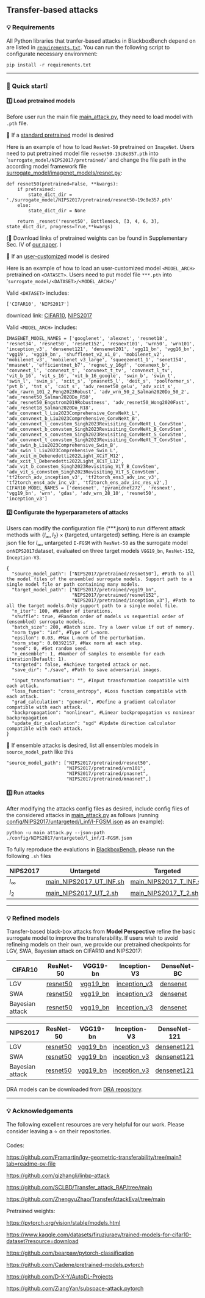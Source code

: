 ## Transfer-based attacks

### 💡 Requirements

All Python libraries that tranfer-based attacks in BlackboxBench depend on are listed in [`requirements.txt`](requirements.txt). You can run the following script to configurate necessary environment:

```
pip install -r requirements.txt
```

------

### 🤩 Quick start❕

#### 1️⃣ Load pretrained models

Before user run the main file [main_attack.py](main_attack.py), they need to load model with `.pth` file. 

📍 If a <u>standard pretrained</u> model is desired 

Here is an example of how to load `ResNet-50` pretrained on `ImageNet`. Users need to put pretrained model file `resnet50-19c8e357.pth` into '`surrogate_model/NIPS2017/pretrained/`' and change the file path in the according model framework file [surrogate_model/imagenet_models/resnet.py](surrogate_model/imagenet_models/resnet.py): 

```
def resnet50(pretrained=False, **kwargs):
    if pretrained:
        state_dict_dir = './surrogate_model/NIPS2017/pretrained/resnet50-19c8e357.pth'
    else:
        state_dict_dir = None

    return _resnet('resnet50', Bottleneck, [3, 4, 6, 3], state_dict_dir, progress=True,**kwargs)
```

(🔗 Download links of pretrained weights can be found in Supplementary Sec. IV of [our paper](https://arxiv.org/abs/2312.16979). )

📍 If an <u>user-customized</u> model is desired

Here is an example of how to load an user-customized model `<MODEL_ARCH>` pretrained on `<DATASET>`. Users need to put model file `***.pth` into '`surrogate_model/<DATASET>/<MODEL_ARCH>/`'

Valid `<DATASET>` includes: 

```
['CIFAR10', 'NIPS2017']
```

download link: [CIFAR10](https://cuhko365-my.sharepoint.com/:f:/g/personal/223040254_link_cuhk_edu_cn/ElvuCVZNpgdGqDnTO3ytwi8B1rStImGDLMBA6NEoyZXmaQ?e=9ycs15), [NIPS2017](https://cuhko365-my.sharepoint.com/:f:/g/personal/223040254_link_cuhk_edu_cn/Ev-k473JB3lGgSl8N93UiNcB8PqhX-2f-ucKk6KLY0POTA?e=CB0rnZ)



Valid `<MODEL_ARCH>` includes: 

```
IMAGENET_MODEL_NAMES = ['googlenet', 'alexnet', 'resnet18', 'resnet34', 'resnet50', 'resnet152', 'resnext101', 'wrn50', 'wrn101', 'inception_v3', 'densenet121', 'densenet201', 'vgg11_bn', 'vgg16_bn', 'vgg19', 'vgg19_bn', 'shufflenet_v2_x1_0', 'mobilenet_v2', 'mobilenet_v3', 'mobilenet_v3_large', 'squeezenet1_1', 'senet154', 'mnasnet', 'efficientnet_b7', 'regnet_y_16gf', 'convnext_b', 'convnext_l', 'convnext_t', 'convnext_t_tv', 'convnext_l_tv', 'vit_b_16', 'vit_s_16', 'vit_b_16_google', 'swin_b', 'swin_t', 'swin_l', 'swin_s', 'xcit_s', 'pnasnet5_l', 'deit_s', 'poolformer_s', 'pvt_b', 'tnt_s', 'cait_s', 'adv_resnet50_gelu', 'adv_xcit_s', 'adv_rawrn_101_2_Peng2023Robust', 'adv_wrn_50_2_Salman2020Do_50_2', 'adv_resnet50_Salman2020Do_R50', 'adv_resnet50_Engstrom2019Robustness', 'adv_resnet50_Wong2020Fast', 'adv_resnet18_Salman2020Do_R18', 'adv_convnext_l_Liu2023Comprehensive_ConvNeXt_L', 'adv_convnext_b_Liu2023Comprehensive_ConvNeXt_B', 'adv_convnext_l_convstem_Singh2023Revisiting_ConvNeXt_L_ConvStem', 'adv_convnext_b_convstem_Singh2023Revisiting_ConvNeXt_B_ConvStem', 'adv_convnext_s_convstem_Singh2023Revisiting_ConvNeXt_S_ConvStem', 'adv_convnext_t_convstem_Singh2023Revisiting_ConvNeXt_T_ConvStem', 'adv_swin_b_Liu2023Comprehensive_Swin_B', 'adv_swin_l_Liu2023Comprehensive_Swin_L', 'adv_xcit_m_Debenedetti2022Light_XCiT_M12', 'adv_xcit_l_Debenedetti2022Light_XCiT_L12', 'adv_vit_b_convstem_Singh2023Revisiting_ViT_B_ConvStem', 'adv_vit_s_convstem_Singh2023Revisiting_ViT_S_ConvStem', 'tf2torch_adv_inception_v3', 'tf2torch_ens3_adv_inc_v3', 'tf2torch_ens4_adv_inc_v3', 'tf2torch_ens_adv_inc_res_v2',]
CIFAR10_MODEL_NAMES = ['densenet', 'pyramidnet272', 'resnext', 'vgg19_bn', 'wrn', 'gdas', 'adv_wrn_28_10', 'resnet50', 'inception_v3']
```

#### 2️⃣ Configurate the hyperparameters of attacks

Users can modify the configuration file (***.json) to run different attack methods with   $\{l_\infty, l_2\} \times \{\text{targeted}, \text{untargeted}\}$ setting. Here is an example json file for $l_\infty$, untargeted `I-FGSM` with `ResNet-50` as the surrogate model on`NIPS2017`dataset, evaluated on three target models `VGG19_bn`, `ResNet-152`, `Inception-V3`.

```
{
  "source_model_path": ["NIPS2017/pretrained/resnet50"], #Path to all the model files of the ensembled surrogate models. Support path to a single model file or path containing many models.
  "target_model_path": ["NIPS2017/pretrained/vgg19_bn",
                        "NIPS2017/pretrained/resnet152",
                        "NIPS2017/pretrained/inception_v3"], #Path to all the target models.Only support path to a single model file.
  "n_iter": 100, #Number of iterations.
  "shuffle": true, #Random order of models vs sequential order of (ensembled) surrogate models.
  "batch_size": 200, #Batch size. Try a lower value if out of memory.
  "norm_type": "inf", #Type of L-norm.
  "epsilon": 0.03, #Max L-norm of the perturbation.
  "norm_step": 0.00392157, #Max norm at each step.
  "seed": 0, #Set random seed.
  "n_ensemble": 1, #Number of samples to ensemble for each iteration(Default: 1).
  "targeted": false, #Achieve targeted attack or not.
  "save_dir": "./save", #Path to save adversarial images.

  "input_transformation": "", #Input transformation compatible with each attack.
  "loss_function": "cross_entropy", #Loss function compatible with each attack.
  "grad_calculation": "general", #Define a gradient calculator compatible with each attack.
  "backpropagation": "nonlinear", #Linear backpropagation vs noninear backpropagation
  "update_dir_calculation": "sgd" #Update direction calculator compatible with each attack.
}
```

📍 If ensemble attacks is desired, list all ensembles models in `source_model_path` like this

```
"source_model_path": ["NIPS2017/pretrained/resnet50",
                      "NIPS2017/pretrained/wrn101",
                      "NIPS2017/pretrained/pnasnet",
                      "NIPS2017/pretrained/mnasnet",]
```

#### 3️⃣ Run attacks

After modifying the attacks config files as desired, include config files of the considered attacks in [main_attack.py](main_attack.py) as follows (running [config/NIPS2017/untargeted/l_inf/I-FGSM.json](config/NIPS2017/untargeted/l_inf/I-FGSM.json) as an example):

```
python -u main_attack.py --json-path ./config/NIPS2017/untargeted/l_inf/I-FGSM.json
```

To fully reproduce the evalutions in [BlackboxBench](https://arxiv.org/abs/2312.16979), please run the following `.sh` files

| NIPS2017   | Untargetd                                             | Targeted                                            |
| ---------- | ----------------------------------------------------- | --------------------------------------------------- |
| $l_\infty$ | [main_NIPS2017_UT_INF.sh](sh/main_NIPS2017_UT_INF.sh) | [main_NIPS2017_T_INF.sh](sh/main_NIPS2017_T_INF.sh) |
| $l_2$      | [main_NIPS2017_UT_2.sh](sh/main_NIPS2017_UT_2.sh)     | [main_NIPS2017_T_2.sh](sh/main_NIPS2017_T_2.sh)     |

------



### 💡 Refined models

Transfer-based black-box attacks from **Model Perspective** refine the basic surrogate model to improve the transferability. If users wish to avoid refineing models on their own, we provide our pretrained checkpoints for LGV, SWA, Bayesian attack on CIFAR10 and NIPS2017:

| CIFAR10         | ResNet-50                                                    | VGG19-bn                                                     | Inception-V3                                                 | DenseNet-BC                                                  |
| --------------- | ------------------------------------------------------------ | ------------------------------------------------------------ | ------------------------------------------------------------ | ------------------------------------------------------------ |
| LGV             | [resnet50](https://cuhko365-my.sharepoint.com/:f:/g/personal/223040254_link_cuhk_edu_cn/El9GtTMpllZAhTVt02F8hikBXQGuP5vwVDtk8P338rYMBg?e=TAqef1) | [vgg19_bn](https://cuhko365-my.sharepoint.com/:f:/g/personal/223040254_link_cuhk_edu_cn/Em_NJJs-2qNPjAsm6CdzOFUBCZPII_RSExgzsz4WBUEO7A?e=eQHoqE) | [inception_v3](https://cuhko365-my.sharepoint.com/:f:/g/personal/223040254_link_cuhk_edu_cn/EqvpMGUOod5GncDS96V9PSIBXK8_xSJ-YIR3f4uaaKj99g?e=WTbDjI) | [densenet](https://cuhko365-my.sharepoint.com/:f:/g/personal/223040254_link_cuhk_edu_cn/EiJ-Il44_g9PtRxeygXhq6MBwboM5HXALuLbsP5Ya-3BlA?e=iledvh) |
| SWA             | [resnet50](https://cuhko365-my.sharepoint.com/:f:/g/personal/223040254_link_cuhk_edu_cn/Etoy6o_-GHpCmUDWqRuETHsBZZGVOwHWOwVRhimxTI5RyQ?e=YX9Qkk) | [vgg19_bn](https://cuhko365-my.sharepoint.com/:f:/g/personal/223040254_link_cuhk_edu_cn/EmkjZ4Sdc-hIgtUErL7KJEgBuagA2XOskLoufUCme4AqNA?e=toxf8g) | [inception_v3](https://cuhko365-my.sharepoint.com/:f:/g/personal/223040254_link_cuhk_edu_cn/EgsVSBX-GypMr7GQZEQ48j8BEGuTkWJalcE7WHd5I_NHWQ?e=po97AM) | [densenet](https://cuhko365-my.sharepoint.com/:f:/g/personal/223040254_link_cuhk_edu_cn/EoMlIGGLlsVAlwvYpmbJ7vwBKomywucWbv--ZKMLfuw9ag?e=600rry) |
| Bayesian attack | [resnet50](https://cuhko365-my.sharepoint.com/:f:/g/personal/223040254_link_cuhk_edu_cn/EpytPgSZUINHp6Pwd66yj4gBdLsQcaw8YyZmjrHdZaanEg?e=bZ3sH3) | [vgg19_bn](https://cuhko365-my.sharepoint.com/:f:/g/personal/223040254_link_cuhk_edu_cn/EvTG68KdyxJOoHtvgnSEupsBiTC40FrIaY-U9eT02arNCQ?e=jh6qAa) | [inception_v3](https://cuhko365-my.sharepoint.com/:f:/g/personal/223040254_link_cuhk_edu_cn/EsSoe_-H-R1NvcyErxGEa0oBFM__Rw12zO6Ean2PDbtvNg?e=NlPK7t) | [densenet](https://cuhko365-my.sharepoint.com/:f:/g/personal/223040254_link_cuhk_edu_cn/El306wGwBWlLkrGrGo2FtP0BFzDfbqOkIbsXHM8B0pQMzA?e=kYtXei) |

| NIPS2017        | ResNet-50                                                    | VGG19-bn                                                     | Inception-V3                                                 | DenseNet-121                                                 | ViT-B/16                                                     |
| --------------- | ------------------------------------------------------------ | ------------------------------------------------------------ | ------------------------------------------------------------ | ------------------------------------------------------------ | ------------------------------------------------------------ |
| LGV             | [resnet50](https://cuhko365-my.sharepoint.com/:f:/g/personal/223040254_link_cuhk_edu_cn/EjNj6HsDfzpPtTSoRF_Id-IByOTeg6PySiG7XanykNUg3Q?e=U1KUxC) | [vgg19_bn](https://cuhko365-my.sharepoint.com/:f:/g/personal/223040254_link_cuhk_edu_cn/ErM0lA5WGSRIgv64X9DNiK4BGHKIDjwMwg8H4E0HlEgpjA?e=9JYzB9) | [inception_v3](https://cuhko365-my.sharepoint.com/:f:/g/personal/223040254_link_cuhk_edu_cn/EsJWohHeku9NnfCuJkOWMKwBu2RQXJ-xLhRpdsSO-_5TcA?e=1TLPVu) | [densenet121](https://cuhko365-my.sharepoint.com/:f:/g/personal/223040254_link_cuhk_edu_cn/EoP5uQKPJh5HhSHMQdo99G4BZvMjJhn7KI2aFzdE52EUfg?e=2OQeEA) | [vit_b_16](https://cuhko365-my.sharepoint.com/:f:/g/personal/223040254_link_cuhk_edu_cn/EkfhpJgXCTFGhncJFJzrysABeUEuta5he5NKZT35CZpKKA?e=k8sEL1) |
| SWA             | [resnet50](https://cuhko365-my.sharepoint.com/:f:/g/personal/223040254_link_cuhk_edu_cn/EmG7e2sDKoZKmDtR3T3aBecBE6yOt8ImXhXCVu7X0ETIoQ?e=8eh2pj) | [vgg19_bn](https://cuhko365-my.sharepoint.com/:f:/g/personal/223040254_link_cuhk_edu_cn/Epgl95VHDNhMtrP19mZU5YoBhawHn3AJ1Q4755femtGplw?e=xnuKbL) | [inception_v3](https://cuhko365-my.sharepoint.com/:f:/g/personal/223040254_link_cuhk_edu_cn/Eqje5nbSr3FBhiLDaneELZIBD1ZXl__n3OJnZ9yi1CdLtA?e=gHa7cp) | [densenet121](https://cuhko365-my.sharepoint.com/:f:/g/personal/223040254_link_cuhk_edu_cn/EkuStCpJdINNg-v-Ur4iR_sBKfKGsXgbja2o0DS1gOUelQ?e=h8Y0XC) | [vit_b_16](https://cuhko365-my.sharepoint.com/:f:/g/personal/223040254_link_cuhk_edu_cn/EneXuvPYdfdMusAPwn3sfeYBr0znmzJELSslfRT0pl7hMw?e=HHkC9J) |
| Bayesian attack | [resnet50](https://cuhko365-my.sharepoint.com/:f:/g/personal/223040254_link_cuhk_edu_cn/ElzIHJ24hxFLhE2sJwm1OokB-dYDn_aVNYlW4NA4bcCJVQ?e=ixXx7I) | [vgg19_bn](https://cuhko365-my.sharepoint.com/:f:/g/personal/223040254_link_cuhk_edu_cn/EgawsIhLoW9Goe71s5aUF40B24L8A5WsNRlIWRL-p8UXzQ?e=dutLl5) | [inception_v3](https://cuhko365-my.sharepoint.com/:f:/g/personal/223040254_link_cuhk_edu_cn/Eo6BaOHTzndNtNJMhnUYW9cB1h38aui8WaUZ4Qu4novGDQ?e=rn3DyF) | [densenet121](https://cuhko365-my.sharepoint.com/:f:/g/personal/223040254_link_cuhk_edu_cn/Eq3dtBJ61atBm9cwt_DHhdwBgzkUTCr746996-s0F958cw?e=JCbdtg) | [vit_b_16](https://cuhko365-my.sharepoint.com/:f:/g/personal/223040254_link_cuhk_edu_cn/EncCiO8A46RMh7SCJ3wpgToB0TY6C-ida33xCe47rRUKtg?e=kXD1AR) |

DRA models can be downloaded from [DRA repository](https://github.com/alibaba/easyrobust/tree/main/examples/attacks/dra).

------

### 💡 Acknowledgements

The following excellent resources are very helpful for our work. Please consider leaving a ⭐ on their repositories.

Codes:

https://github.com/Framartin/lgv-geometric-transferability/tree/main?tab=readme-ov-file

https://github.com/qizhangli/linbp-attack

https://github.com/SCLBD/Transfer_attack_RAP/tree/main

https://github.com/ZhengyuZhao/TransferAttackEval/tree/main

Pretrained weights:

https://pytorch.org/vision/stable/models.html

https://www.kaggle.com/datasets/firuzjuraev/trained-models-for-cifar10-dataset?resource=download

https://github.com/bearpaw/pytorch-classification

https://github.com/Cadene/pretrained-models.pytorch

https://github.com/D-X-Y/AutoDL-Projects

https://github.com/ZiangYan/subspace-attack.pytorch
